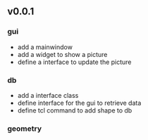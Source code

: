 ## v0.0.1

### gui

* add a mainwindow
* add a widget to show a picture
* define a interface to update the picture

### db 

* add a interface class
* define interface for the gui to retrieve data
* define tcl command to add shape to db

### geometry

